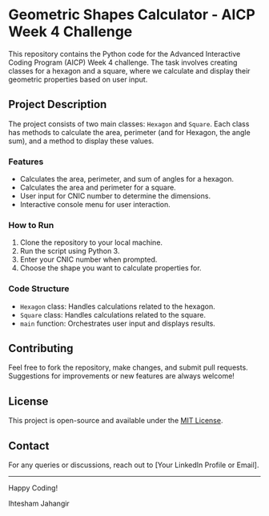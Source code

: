 # Geometric Shapes Calculator - AICP Week 4 Challenge

This repository contains the Python code for the Advanced Interactive Coding Program (AICP) Week 4 challenge. The task involves creating classes for a hexagon and a square, where we calculate and display their geometric properties based on user input.

## Project Description

The project consists of two main classes: `Hexagon` and `Square`. Each class has methods to calculate the area, perimeter (and for Hexagon, the angle sum), and a method to display these values.

### Features

- Calculates the area, perimeter, and sum of angles for a hexagon.
- Calculates the area and perimeter for a square.
- User input for CNIC number to determine the dimensions.
- Interactive console menu for user interaction.

### How to Run

1. Clone the repository to your local machine.
2. Run the script using Python 3.
3. Enter your CNIC number when prompted.
4. Choose the shape you want to calculate properties for.

### Code Structure

- `Hexagon` class: Handles calculations related to the hexagon.
- `Square` class: Handles calculations related to the square.
- `main` function: Orchestrates user input and displays results.

## Contributing

Feel free to fork the repository, make changes, and submit pull requests. Suggestions for improvements or new features are always welcome!

## License

This project is open-source and available under the [MIT License](LICENSE).

## Contact

For any queries or discussions, reach out to [Your LinkedIn Profile or Email].

---

Happy Coding!

Ihtesham Jahangir
